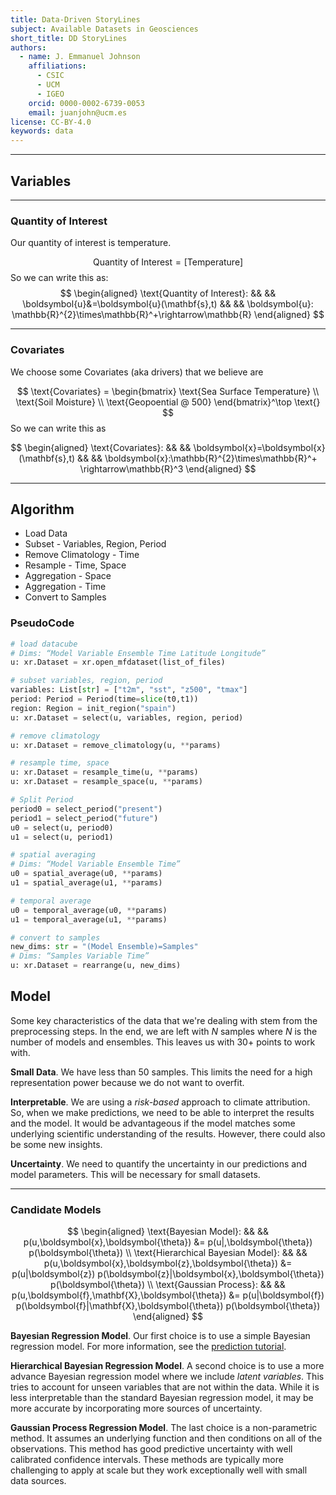 ```yaml
---
title: Data-Driven StoryLines
subject: Available Datasets in Geosciences
short_title: DD StoryLines
authors:
  - name: J. Emmanuel Johnson
    affiliations:
      - CSIC
      - UCM
      - IGEO
    orcid: 0000-0002-6739-0053
    email: juanjohn@ucm.es
license: CC-BY-4.0
keywords: data
---
```




***
## Variables


***
### Quantity of Interest

Our quantity of interest is temperature.

$$
\text{Quantity of Interest} = 
\left[ 
\text{Temperature}
\right]
$$
So we can write this as:
$$
\begin{aligned}
\text{Quantity of Interest}: && &&
\boldsymbol{u}&=\boldsymbol{u}(\mathbf{s},t) && &&
\boldsymbol{u}: \mathbb{R}^{2}\times\mathbb{R}^+\rightarrow\mathbb{R}
\end{aligned}
$$

***
### Covariates

We choose some Covariates (aka drivers) that we believe are 

$$
\text{Covariates} = 
\begin{bmatrix}
\text{Sea Surface Temperature} \\
\text{Soil Moisture} \\
\text{Geopoential @ 500}
\end{bmatrix}^\top
\text{}
$$
So we can write this as

$$
\begin{aligned}
\text{Covariates}: && &&
\boldsymbol{x}=\boldsymbol{x}(\mathbf{s},t) && &&
\boldsymbol{x}:\mathbb{R}^{2}\times\mathbb{R}^+ \rightarrow\mathbb{R}^3
\end{aligned}
$$


***
## Algorithm

- Load Data
- Subset - Variables, Region, Period
- Remove Climatology - Time
- Resample - Time, Space
- Aggregation - Space
- Aggregation - Time
- Convert to Samples


### PseudoCode

```python
# load datacube
# Dims: “Model Variable Ensemble Time Latitude Longitude”
u: xr.Dataset = xr.open_mfdataset(list_of_files)

# subset variables, region, period
variables: List[str] = ["t2m", "sst", "z500", "tmax"]
period: Period = Period(time=slice(t0,t1))
region: Region = init_region("spain")
u: xr.Dataset = select(u, variables, region, period)

# remove climatology
u: xr.Dataset = remove_climatology(u, **params)

# resample time, space
u: xr.Dataset = resample_time(u, **params)
u: xr.Dataset = resample_space(u, **params)

# Split Period
period0 = select_period("present")
period1 = select_period("future")
u0 = select(u, period0)
u1 = select(u, period1)

# spatial averaging
# Dims: “Model Variable Ensemble Time”
u0 = spatial_average(u0, **params)
u1 = spatial_average(u1, **params)

# temporal average
u0 = temporal_average(u0, **params)
u1 = temporal_average(u1, **params)

# convert to samples
new_dims: str = "(Model Ensemble)=Samples"
# Dims: “Samples Variable Time”
u: xr.Dataset = rearrange(u, new_dims)
```

## Model

Some key characteristics of the data that we're dealing with stem from the preprocessing steps. 
In the end, we are left with $N$ samples where $N$ is the number of models and ensembles.
This leaves us with 30+ points to work with.

**Small Data**. 
We have less than 50 samples.
This limits the need for a high representation power because we do not want to overfit.



**Interpretable**.
We are using a *risk-based* approach to climate attribution.
So, when we make predictions, we need to be able to interpret the results and the model.
It would be advantageous if the model matches some underlying scientific understanding of the results.
However, there could also be some new insights.

**Uncertainty**.
We need to quantify the uncertainty in our predictions and model parameters.
This will be necessary for small datasets.

***

### Candidate Models

$$
\begin{aligned}
\text{Bayesian Model}: && &&
p(u,\boldsymbol{x},\boldsymbol{\theta}) &= 
p(u|,\boldsymbol{\theta})
p(\boldsymbol{\theta}) \\
\text{Hierarchical Bayesian Model}: && &&
p(u,\boldsymbol{x},\boldsymbol{z},\boldsymbol{\theta}) &= 
p(u|\boldsymbol{z})
p(\boldsymbol{z}|\boldsymbol{x},\boldsymbol{\theta})
p(\boldsymbol{\theta}) \\
\text{Gaussian Process}: && &&
p(u,\boldsymbol{f},\mathbf{X},\boldsymbol{\theta}) &= 
p(u|\boldsymbol{f})
p(\boldsymbol{f}|\mathbf{X},\boldsymbol{\theta})
p(\boldsymbol{\theta})
\end{aligned}
$$

**Bayesian Regression Model**.
Our first choice is to use a simple Bayesian regression model. 
For more information, see the [prediction tutorial](../../abstractions/learning_vs_estimation/lve_predictions.md).

**Hierarchical Bayesian Regression Model**.
A second choice is to use a more advance Bayesian regression model where we include *latent variables*.
This tries to account for unseen variables that are not within the data.
While it is less interpretable than the standard Bayesian regression model, it may be more accurate by incorporating more sources of uncertainty.

**Gaussian Process Regression Model**.
The last choice is a non-parametric method.
It assumes an underlying function and then conditions on all of the observations.
This method has good predictive uncertainty with well calibrated confidence intervals.
These methods are typically more challenging to apply at scale but they work exceptionally well with small data sources.